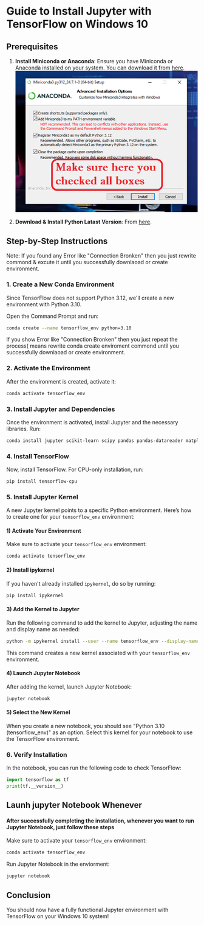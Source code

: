 # Guide to Install Jupyter with TensorFlow on Windows 10

## Prerequisites
1. **Install Miniconda or Anaconda**: Ensure you have Miniconda or Anaconda installed on your system. You can download it from [here](https://docs.conda.io/en/latest/miniconda.html).
![My Image](Miniconda_setting.png)

3. **Download & Install Python Latast Version**: From [here](https://www.python.org/downloads/).

## Step-by-Step Instructions
Note: If you found any Error like "Connection Bronken" then you just rewrite commond & excute it until you successfully downlaoad or create environment.

### 1. Create a New Conda Environment
Since TensorFlow does not support Python 3.12, we'll create a new environment with Python 3.10.

Open the Command Prompt and run:
```bash
conda create --name tensorflow_env python=3.10
```
If you show Error like "Connection Bronken" then you just repeat the process( means rewrite conda create enviroment commond until you successfully downlaoad or create environment.

### 2. Activate the Environment
After the environment is created, activate it:
```bash
conda activate tensorflow_env
```

### 3. Install Jupyter and Dependencies
Once the environment is activated, install Jupyter and the necessary libraries. Run:
```bash
conda install jupyter scikit-learn scipy pandas pandas-datareader matplotlib pillow tqdm requests h5py pyyaml flask boto3
```

### 4. Install TensorFlow
Now, install TensorFlow. For CPU-only installation, run:
```bash
pip install tensorflow-cpu
```

### 5. Install Jupyter Kernel
A new Jupyter kernel points to a specific Python environment. Here’s how to create one for your `tensorflow_env` environment:

#### 1) Activate Your Environment
Make sure to activate your `tensorflow_env` environment:
```bash
conda activate tensorflow_env
```
            
#### 2) Install ipykernel
If you haven't already installed `ipykernel`, do so by running:
```bash
pip install ipykernel
```
            
#### 3) Add the Kernel to Jupyter
Run the following command to add the kernel to Jupyter, adjusting the name and display name as needed:
```bash
python -m ipykernel install --user --name tensorflow_env --display-name "Python 3.10 (tensorflow_env)"
```
This command creates a new kernel associated with your `tensorflow_env` environment.
            
#### 4) Launch Jupyter Notebook
After adding the kernel, launch Jupyter Notebook:
```bash
jupyter notebook
```
            
#### 5) Select the New Kernel
When you create a new notebook, you should see "Python 3.10 (tensorflow_env)" as an option. Select this kernel for your notebook to use the TensorFlow environment.

### 6. Verify Installation
In the notebook, you can run the following code to check TensorFlow:
```python
import tensorflow as tf
print(tf.__version__)
```

## Launh jupyter Notebook Whenever
#### After successfully completing the installation, whenever you want to run Jupyter Notebook, just follow these steps
Make sure to activate your `tensorflow_env` environment:
```bash
conda activate tensorflow_env
```
Run Jupyter Notebook in the enviorment:
```bash
jupyter notebook
```

## Conclusion
You should now have a fully functional Jupyter environment with TensorFlow on your Windows 10 system!
